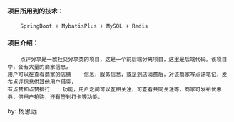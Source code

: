 #### 项目所用到的技术：

        SpringBoot + MybatisPlus + MySQL + Redis

#### 项目介绍：

        点评分享是一款社交分享类的项目，这是一个前后端分离项目，这里是后端代码。该项目中，会有大量的商家信息，
    用户可以在查看商家的店铺	信息，服务信息，或是到店消费后，对该商家写点评笔记，发布点评信息供其他用户借鉴，
    有点赞和点赞排行	功能，用户之间可以互相关注，可查看共同关注等，商家可发布优惠券，供用户抢购，还有签到打卡等功能。

by: 杨思远
